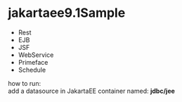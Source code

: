 # jakartaee9.1Sample
- Rest
- EJB
- JSF
- WebService
- Primeface
- Schedule

how to run:<br/>
  add a datasource in JakartaEE container named: **jdbc/jee**
